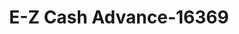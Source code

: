 ---
f_zip-code: 92346
f_state-code: CA
title: E-Z Cash Advance-16369
f_phone: 909-674-5850
f_city-only: Highland
f_address: 1780 West Highland Avenue West Highland
f_location-unique-id: '16369'
slug: e-z-cash-advance-16369
updated-on: '2024-05-30T13:46:58.046Z'
created-on: '2024-05-30T13:36:59.803Z'
published-on: '2024-05-30T13:54:32.469Z'
f_city-state: cms/city/highland-ca.md
f_company: cms/company/e-z-cash-advance.md
f_state: cms/state/california.md
layout: '[payday-loan].html'
tags: payday-loan
---